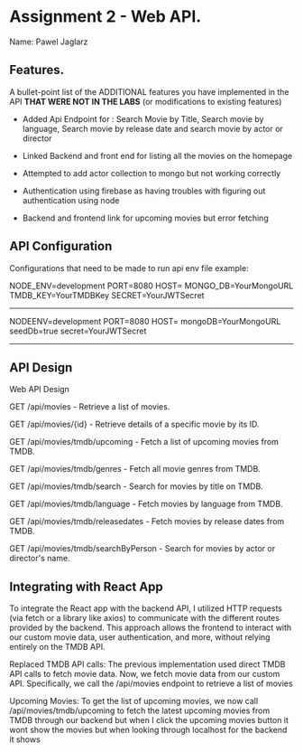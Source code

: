 # Assignment 2 - Web API.

Name: Pawel Jaglarz

## Features.

A bullet-point list of the ADDITIONAL features you have implemented in the API **THAT WERE NOT IN THE LABS** (or modifications to existing features)
 
 + Added Api Endpoint for : Search Movie by Title, Search movie by    language, Search movie by release date and search movie by actor or director

 + Linked Backend and front end for listing all the movies on the homepage
 
 + Attempted to add actor collection to mongo but not working correctly  
 
 + Authentication using firebase as having troubles with figuring out authentication using node

 + Backend and frontend link for upcoming movies but error fetching


## API Configuration

Configurations that need to be made to run api env file example:

NODE_ENV=development
PORT=8080
HOST=
MONGO_DB=YourMongoURL
TMDB_KEY=YourTMDBKey
SECRET=YourJWTSecret


______________________
NODEENV=development
PORT=8080
HOST=
mongoDB=YourMongoURL
seedDb=true
secret=YourJWTSecret
______________________

## API Design
Web API Design

GET /api/movies - Retrieve a list of movies.

GET /api/movies/{id} - Retrieve details of a specific movie by its ID.

GET /api/movies/tmdb/upcoming - Fetch a list of upcoming movies from TMDB.

GET /api/movies/tmdb/genres - Fetch all movie genres from TMDB.

GET /api/movies/tmdb/search - Search for movies by title on TMDB.

GET /api/movies/tmdb/language - Fetch movies by language from TMDB.

GET /api/movies/tmdb/releasedates - Fetch movies by release dates from TMDB.

GET /api/movies/tmdb/searchByPerson - Search for movies by actor or director's name.


## Integrating with React App

To integrate the React app with the backend API, I utilized HTTP requests (via fetch or a library like axios) to communicate with the different routes provided by the backend. This approach allows the frontend to interact with our custom movie data, user authentication, and more, without relying entirely on the TMDB API.
  

Replaced TMDB API calls: The previous implementation used direct TMDB API calls to fetch movie data. Now, we fetch movie data from our custom API. Specifically, we call the /api/movies endpoint to retrieve a list of movies

Upcoming Movies: To get the list of upcoming movies, we now call /api/movies/tmdb/upcoming to fetch the latest upcoming movies from TMDB through our backend but when I click the upcoming movies button it wont show the movies but when looking through localhost for the backend it shows

